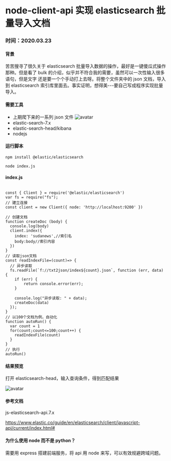# node-client-api 实现 elasticsearch 批量导入文档

### 时间：**2020.03.23**

#### 背景

苦苦搜寻了很久关于 elasticsearch 批量导入数据的操作，最好是一键傻瓜式操作那种。但是看了 bulk 的介绍，似乎并不符合我的需要，虽然可以一次性输入很多语句，但是文字
还是要一个个手动打上去呀。将整个文件夹中的 json 文档，导入到 elasticsearch 索引库里面去。事实证明，想得美---要自己写成程序实现批量导入。

#### 需要工具

- 上期爬下来的一系列 json 文件 ![avatar](http://112.124.56.144/images/tech/8/json.jpg)
- elastic-search-7.x
- elastic-search-head/kibana
- nodejs

#### 运行脚本

```
npm install @elastic/elasticsearch
```

```
node index.js
```

#### index.js

```

const { Client } = require('@elastic/elasticsearch')
var fs = require("fs");
// 建立连接
const client = new Client({ node: 'http://localhost:9200' })

// 创建文档
function createDoc (body) {
  console.log(body)
  client.index({
    index: 'sudanews',//索引名
    body:body//索引内容
  })
}
// 读取json文档
const readIndexFile=(count)=> {
  // 异步读取
  fs.readFile(`f://txt2json/index${count}.json`, function (err, data) {
    if (err) {
        return console.error(err);
    }

    console.log("异步读取: " + data);
    createDoc(data)
  });
}
// 以100个文档为例，自动化
function autoRun() {
  var count = 1
  for(count;count<=100;count++) {
    readIndexFile(count)
  }
}
// 执行
autoRun()

```

#### 结果预览

打开 elasticsearch-head，输入查询条件，得到匹配结果

![avatar](http://112.124.56.144/images/tech/8/preview.jpg)

#### 参考文档

js-elasticsearch-api.7.x

https://www.elastic.co/guide/en/elasticsearch/client/javascript-api/current/index.html#

#### 为什么使用 node 而不是 python？

需要用 express 搭建前端服务，将 api 用 node 来写，可以有效规避跨域问题。
